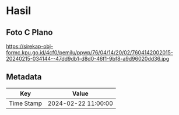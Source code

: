 # Hasil

## Foto C Plano

https://sirekap-obj-formc.kpu.go.id/4cf0/pemilu/ppwp/76/04/14/20/02/7604142002015-20240215-034144--47dd9db1-d8d0-46f1-9bf8-a9d96020dd36.jpg


## Metadata

| Key        | Value               |
| ---------- | ------------------- |
| Time Stamp | 2024-02-22 11:00:00 |



